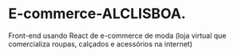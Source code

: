 # E-commerce-ALCLISBOA.
Front-end usando React de e-commerce de moda (loja virtual que comercializa roupas, calçados e acessórios na internet)
